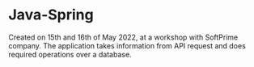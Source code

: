 # Java-Spring
Created on 15th and 16th of May 2022, at a workshop with SoftPrime company.
The application takes information from API request and does required operations over a database.
